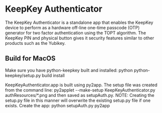 
KeepKey Authenticator
==============
The KeepKey Authenticator is a standalone app that enables the KeepKey device to perform as a 
hardware off-line one-time passcode (OTP) generator for two factor authentication using the 
TOPT algorithm. The KeepKey PIN and physical button gives it security features similar to other
products such as the Yubikey.

Build for MacOS
---------------
Make sure you have python-keepkey built and installed:
    python python-keepkey/setup.py build install

KeepKeyAuthenticator.app is built using py2app. The setup file was created from the command line:
    py2applet --make-setup KeepKeyAuthenticator.py authResources/*.png
and then saved as setupAuth.py. NOTE: Creating the setup.py file in this manner will overwrite
the existing setup.py file if one exists.
Create the app:
    python setupAuth.py py2app
